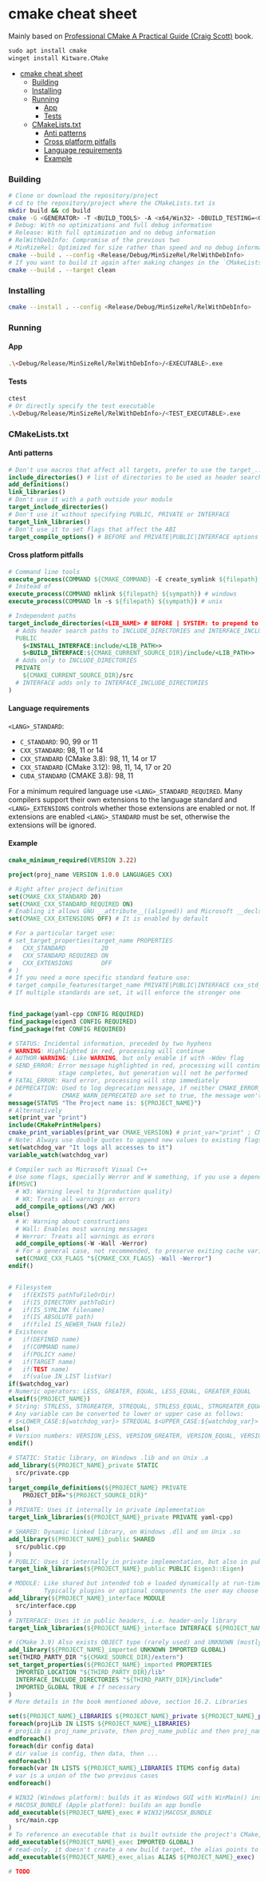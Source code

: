 # cmake cheat sheet

Mainly based on [Professional CMake A Practical Guide (Craig Scott)](https://github.com/YueErro/programming_books/blob/main/books/Professional%20CMake%20A%20Practical%20Guide%20(Craig%20Scott)%20(z-lib.org).pdf) book.

```cmd
sudo apt install cmake
winget install Kitware.CMake
```

- [cmake cheat sheet](#cmake-cheat-sheet)
    - [Building](#building)
    - [Installing](#installing)
    - [Running](#running)
      - [App](#app)
      - [Tests](#tests)
    - [CMakeLists.txt](#cmakeliststxt)
      - [Anti patterns](#anti-patterns)
      - [Cross platform pitfalls](#cross-platform-pitfalls)
      - [Language requirements](#language-requirements)
      - [Example](#example)

### Building

```bash
# Clone or download the repository/project
# cd to the repository/project where the CMakeLists.txt is
mkdir build && cd build
cmake -G <GENERATOR> -T <BUILD_TOOLS> -A <x64/Win32> -DBUILD_TESTING=<ON/OFF> ..
# Debug: With no optimizations and full debug information
# Release: With full optimization and no debug information
# RelWithDebInfo: Compromise of the previous two
# MinRizeRel: Optimized for size rather than speed and no debug information is created, used for embedded devices
cmake --build . --config <Release/Debug/MinSizeRel/RelWithDebInfo>
# If you want to build it again after making changes in the `CMakeLists.txt`, you can clean the target
cmake --build . --target clean
```

### Installing

```bash
cmake --install . --config <Release/Debug/MinSizeRel/RelWithDebInfo>
```

### Running

#### App

```bash
.\<Debug/Release/MinSizeRel/RelWithDebInfo>/<EXECUTABLE>.exe
```

#### Tests

```bash
ctest
# Or directly specify the test executable
.\<Debug/Release/MinSizeRel/RelWithDebInfo>/<TEST_EXECUTABLE>.exe
```

### CMakeLists.txt

#### Anti patterns

```cmake
# Don't use macros that affect all targets, prefer to use the target_...() instead
include_directories() # list of directories to be used as header search paths [AFTER|BEFORE] [SYSTEM]
add_definitions()
link_libraries()
# Don't use it with a path outside your module
target_include_directories()
# Don't use it without specifying PUBLIC, PRIVATE or INTERFACE
target_link_libraries()
# Don't use it to set flags that affect the ABI
target_compile_options() # BEFORE and PRIVATE|PUBLIC|INTERFACE options
```

#### Cross platform pitfalls

```cmake
# Command line tools
execute_process(COMMAND ${CMAKE_COMMAND} -E create_symlink ${filepath} ${sympath})
# Instead of
execute_process(COMMAND mklink ${filepath} ${sympath}) # windows
execute_process(COMMAND ln -s ${filepath} ${sympath}) # unix

# Independent paths
target_include_directories(<LIB_NAME> # BEFORE | SYSTEM: to prepend to existing ones or treat as system include paths
  # Adds header search paths to INCLUDE_DIRECTORIES and INTERFACE_INCLUDE_DIRECTORIES
  PUBLIC
    $<INSTALL_INTERFACE:include/<LIB_PATH>>
    $<BUILD_INTERFACE:${CMAKE_CURRENT_SOURCE_DIR}/include/<LIB_PATH>>
  # Adds only to INCLUDE_DIRECTORIES
  PRIVATE
    ${CMAKE_CURRENT_SOURCE_DIR}/src
  # INTERFACE adds only to INTERFACE_INCLUDE_DIRECTORIES
)
```

#### Language requirements

`<LANG>_STANDARD`:

- `C_STANDARD`: 90, 99 or 11
- `CXX_STANDARD`: 98, 11 or 14
- `CXX_STANDARD` (CMake 3.8): 98, 11, 14 or 17
- `CXX_STANDARD` (CMake 3.12): 98, 11, 14, 17 or 20
- `CUDA_STANDARD` (CMAKE 3.8): 98, 11

For a minimum required language use `<LANG>_STANDARD_REQUIRED`.
Many compilers support their own extensions to the language standard and `<LANG>_EXTENSIONS` controls whether those extensions are enabled or not. If extensions are enabled `<LANG>_STANDARD` must be set, otherwise the extensions will be ignored.

#### Example

```cmake
cmake_minimum_required(VERSION 3.22)

project(proj_name VERSION 1.0.0 LANGUAGES CXX)

# Right after project definition
set(CMAKE_CXX_STANDARD 20)
set(CMAKE_CXX_STANDARD_REQUIRED ON)
# Enabling it allows GNU __attribute__((aligned)) and Microsoft __declspec(dllexport)) for instance
set(CMAKE_CXX_EXTENSIONS OFF) # It is enabled by default

# For a particular target use:
# set_target_properties(target_name PROPERTIES
#   CXX_STANDARD          20
#   CXX_STANDARD_REQUIRED ON
#   CXX_EXTENSIONS        OFF
# )
# If you need a more specific standard feature use:
# target_compile_features(target_name PRIVATE|PUBLIC|INTERFACE cxx_std_20)
# If multiple standards are set, it will enforce the stronger one


find_package(yaml-cpp CONFIG REQUIRED)
find_package(eigen3 CONFIG REQUIRED)
find_package(fmt CONFIG REQUIRED)

# STATUS: Incidental information, preceded by two hyphens
# WARNING: Highlighted in red, processing will continue
# AUTHOR-WARNING: Like WARNING, but only enable if with -Wdev flag
# SEND_ERROR: Error message highlighted in red, processing will continue until the configure
#             stage completes, but generation will not be performed
# FATAL_ERROR: Hard error, processing will stop immediately
# DEPRECATION: Used to log deprecation message, if neither CMAKE_ERROR_DEPRECATED nor
#              CMAKE_WARN_DEPRECATED are set to true, the message won't be shown
message(STATUS "The Project name is: ${PROJECT_NAME}")
# Alternatively
set(print_var "print")
include(CMakePrintHelpers)
cmake_print_variables(print_var CMAKE_VERSION) # print_var="print" ; CMAKE_VERSION="3.22"
# Note: Always use double quotes to append new values to existing flags
set(watchdog_var "It logs all accesses to it")
variable_watch(watchdog_var)

# Compiler such as Microsoft Visual C++
# Use some flags, specially Werror and W something, if you use a dependency more restrictive than you that causes having a break
if(MSVC)
  # W3: Warning level to 3(production quality)
  # WX: Treats all warnings as errors
  add_compile_options(/W3 /WX)
else()
  # W: Warning about constructions
  # Wall: Enables most warning messages
  # Werror: Treats all warnings as errors
  add_compile_options(-W -Wall -Werror)
  # For a general case, not recommended, to preserve exiting cache variable
  set(CMAKE_CXX_FLAGS "${CMAKE_CXX_FLAGS} -Wall -Werror")
endif()


# Filesystem
#   if(EXISTS pathToFileOrDir)
#   if(IS_DIRECTORY pathToDir)
#   if(IS_SYMLINK filename)
#   if(IS_ABSOLUTE path)
#   if(file1 IS_NEWER_THAN file2)
# Existence
#   if(DEFINED name)
#   if(COMMAND name)
#   if(POLICY name)
#   if(TARGET name)
#   if(TEST name)
#   if(value IN_LIST listVar)
if($watchdog_var)
# Numeric operators: LESS, GREATER, EQUAL, LESS_EQUAL, GREATER_EQUAL
elseif(${PROJECT_NAME})
# String: STRLESS, STRGREATER, STREQUAL, STRLESS_EQUAL, STRGREATER_EQUAL
# Any variable can be converted to lower or upper case as follows:
# $<LOWER_CASE:${watchdog_var}> STREQUAL $<UPPER_CASE:${watchdog_var}> --> False
else()
# Version numbers: VERSION_LESS, VERSION_GREATER, VERSION_EQUAL, VERSION_LESS_EQUAL, VERSION_GREATER_EQUAL
endif()

# STATIC: Static library, on Windows .lib and on Unix .a
add_library(${PROJECT_NAME}_private STATIC
  src/private.cpp
)
target_compile_definitions(${PROJECT_NAME} PRIVATE
    PROJECT_DIR="${PROJECT_SOURCE_DIR}"
)
# PRIVATE: Uses it internally in private implementation
target_link_libraries(${PROJECT_NAME}_private PRIVATE yaml-cpp)

# SHARED: Dynamic linked library, on Windows .dll and on Unix .so
add_library(${PROJECT_NAME}_public SHARED
  src/public.cpp
)
# PUBLIC: Uses it internally in private implementation, but also in public headers
target_link_libraries(${PROJECT_NAME}_public PUBLIC Eigen3::Eigen)

# MODULE: Like shared but intended tob e loaded dynamically at run-time
#         Typically plugins or optional components the user may choose to be loaded or not
add_library(${PROJECT_NAME}_interface MODULE
  src/interface.cpp
)
# INTERFACE: Uses it in public headers, i.e. header-only library
target_link_libraries(${PROJECT_NAME}_interface INTERFACE ${PROJECT_NAME}_interface fmt::fmt-header-only)

# (CMake 3.9) Also exists OBJECT type (rarely used) and UNKNOWN (mostly used for imported third-party libraries)
add_library(${PROJECT_NAME}_imported UNKNOWN IMPORTED GLOBAL)
set(THIRD_PARTY_DIR "${CMAKE_SOURCE_DIR}/extern")
set_target_properties(${PROJECT_NAME}_imported PROPERTIES
  IMPORTED_LOCATION "${THIRD_PARTY_DIR}/lib"
  INTERFACE_INCLUDE_DIRECTORIES "${THIRD_PARTY_DIR}/include"
  IMPORTED_GLOBAL TRUE # If necessary
)
# More details in the book mentioned above, section 16.2. Libraries

set(${PROJECT_NAME}_LIBRARIES ${PROJECT_NAME}_private ${PROJECT_NAME}_public ${PROJECT_NAME}_interface)
foreach(projLib IN LISTS ${PROJECT_NAME}_LIBRARIES)
# projLib is proj_name_private, then proj_name_public and then proj_name_interface
endforeach()
foreach(dir config data)
# dir value is config, then data, then ...
endforeach()
foreach(var IN LISTS ${PROJECT_NAME}_LIBRARIES ITEMS config data)
# var is a union of the two previous cases
endforeach()

# WIN32 (Windows platform): builds it as Windows GUI with WinMain() instead of main() and with the /SUBSYSTEM:WINDOWS
# MACOSX_BUNDLE (Apple platform): builds an app bundle
add_executable(${PROJECT_NAME}_exec # WIN32|MACOSX_BUNDLE
  src/main.cpp
)
# To reference an executable that is built outside the project's CMake, GLOBAL outside somewhere in the project
add_executable(${PROJECT_NAME}_exec IMPORTED GLOBAL)
# read-only, it doesn't create a new build target, the alias points to the real target, alias of an alias not supported
add_executable(${PROJECT_NAME}_exec_alias ALIAS ${PROJECT_NAME}_exec)

# TODO

```
